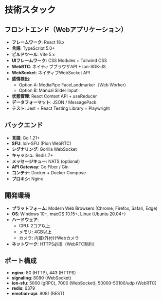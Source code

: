 # 技術スタック

## フロントエンド（Webアプリケーション）
- **フレームワーク**: React 18.x
- **言語**: TypeScript 5.0+
- **ビルドツール**: Vite 5.x
- **UIフレームワーク**: CSS Modules + Tailwind CSS
- **WebRTC**: ネイティブブラウザAPI + Ion-SDK-JS
- **WebSocket**: ネイティブWebSocket API
- **感情検出**:
  - Option A: MediaPipe FaceLandmarker（Web Worker）
  - Option B: Manual Slider Input
- **状態管理**: React Context API + useReducer
- **データフォーマット**: JSON / MessagePack
- **テスト**: Jest + React Testing Library + Playwright

## バックエンド
- **言語**: Go 1.21+
- **SFU**: Ion-SFU (Pion WebRTC)
- **シグナリング**: Gorilla WebSocket
- **キャッシュ**: Redis 7+
- **メッセージキュー**: NATS (optional)
- **API Gateway**: Go Fiber / Gin
- **コンテナ**: Docker + Docker Compose
- **プロキシ**: Nginx

## 開発環境
- **プラットフォーム**: Modern Web Browsers (Chrome, Firefox, Safari, Edge)
- **OS**: Windows 10+, macOS 10.15+, Linux (Ubuntu 20.04+)
- **ハードウェア**: 
  - CPU: 2コア以上
  - メモリ: 4GB以上
  - カメラ: 内蔵/外付けWebカメラ
- **ネットワーク**: HTTPS必須（WebRTC制約）

## ポート構成
- **nginx**: 80 (HTTP), 443 (HTTPS)
- **signaling**: 8080 (WebSocket)
- **ion-sfu**: 5000 (gRPC), 7000 (WebSocket), 50000-50100/udp (WebRTC)
- **redis**: 6379
- **emotion-api**: 8081 (REST)